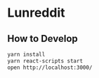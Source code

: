 # Lunreddit

## How to Develop

```bash
yarn install
yarn react-scripts start
open http://localhost:3000/
```
